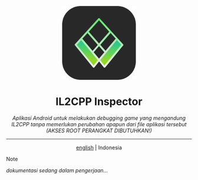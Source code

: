 <div align="center">
<img src="./il2cppinspector-icon.png" width="200px" height="200px"/>
<h1>IL2CPP Inspector</h1>
<em>Aplikasi Android untuk melakukan debugging game yang mengandung IL2CPP tanpa memerlukan perubahan apapun dari file aplikasi tersebut (AKSES ROOT PERANGKAT DIBUTUHKAN!)</em>
</div>

---

<div align="center">
<a href="./README.md">english</a> | Indonesia
</div>

> [!NOTE]
> _dokumentasi sedang dalam pengerjaan..._

